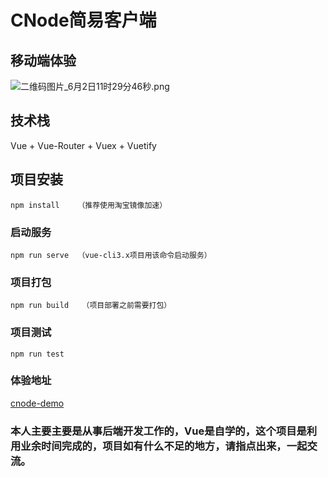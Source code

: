 # CNode简易客户端

## 移动端体验
![二维码图片_6月2日11时29分46秒.png](https://i.loli.net/2021/06/02/ukVbgSGK47McI2d.png)

## 技术栈
Vue + Vue-Router + Vuex + Vuetify

## 项目安装
```
npm install    （推荐使用淘宝镜像加速）
```

### 启动服务
```
npm run serve  （vue-cli3.x项目用该命令启动服务）
```

### 项目打包
```
npm run build   （项目部署之前需要打包）
```

### 项目测试
```
npm run test     
```

### 体验地址
[cnode-demo](https://xjinky.github.io/cnode-demo)

### 本人主要主要是从事后端开发工作的，Vue是自学的，这个项目是利用业余时间完成的，项目如有什么不足的地方，请指点出来，一起交流。

